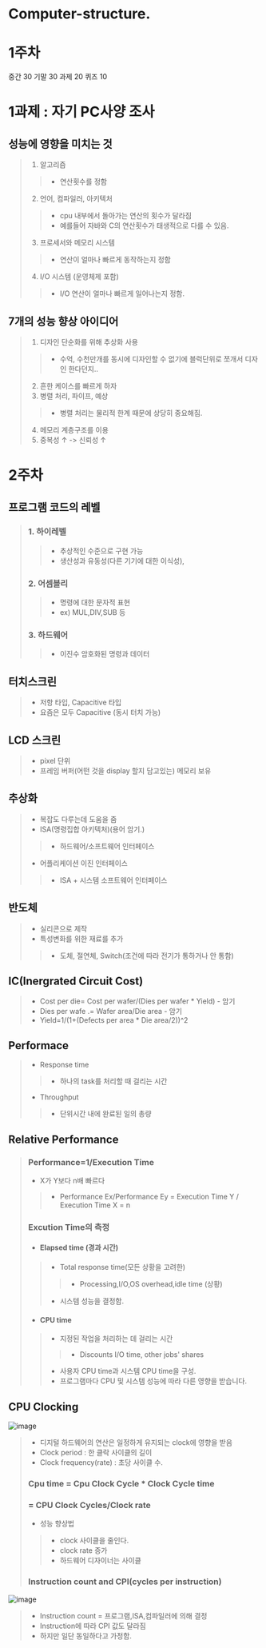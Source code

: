 # Computer-structure.

# 1주차
중간 30 기말 30 과제 20 퀴즈 10

# 1과제 : 자기 PC사양 조사

## 성능에 영향을 미치는 것
> 1. 알고리즘
> > - 연산횟수를 정함
> 2. 언어, 컴파일러, 아키텍처
> > - cpu 내부에서 돌아가는 연산의 횟수가 달라짐
> > - 예를들어 자바와 C의 연산횟수가 태생적으로 다를 수 있음.
> 3. 프로세서와 메모리 시스템
> > - 연산이 얼마나 빠르게 동작하는지 정함
> 4. I/O 시스템 (운영체제 포함)
> > - I/O 연산이 얼마나 빠르게 일어나는지 정함.

## 7개의 성능 향상 아이디어
> 1. 디자인 단순화를 위해 추상화 사용
> > - 수억, 수천만개를 동시에 디자인할 수 없기에 블럭단위로 쪼개서 디자인 한다던지..
> 2. 흔한 케이스를 빠르게 하자
> 3. 병렬 처리, 파이프, 예상
> > - 병렬 처리는 물리적 한계 때문에 상당히 중요해짐.
> 4. 메모리 계층구조를 이용
> 5. 중복성 ↑ -> 신뢰성 ↑

# 2주차
## 프로그램 코드의 레벨
> ### 1. 하이레벨 
> > - 추상적인 수준으로 구현 가능
> > - 생산성과 유동성(다른 기기에 대한 이식성), 
> ### 2. 어셈블리
> > - 명령에 대한 문자적 표현
> > - ex) MUL,DIV,SUB 등
> ### 3. 하드웨어
> > - 이진수
> > 암호화된 명령과 데이터
## 터치스크린
> - 저항 타입, Capacitive 타입
> - 요즘은 모두 Capacitive (동시 터치 가능)
## LCD 스크린
> - pixel 단위
> - 프레임 버퍼(어떤 것을 display 할지 담고있는) 메모리 보유

## 추상화
> - 복잡도 다루는데 도움을 줌
> - ISA(명령집합 아키텍처)(용어 암기.)
> > - 하드웨어/소프트웨어 인터페이스
> - 어플리케이션 이진 인터페이스
> > - ISA + 시스템 소프트웨어 인터페이스

## 반도체
> - 실리콘으로 제작
> - 특성변화를 위한 재료를 추가
> > - 도체, 절연체, Switch(조건에 따라 전기가 통하거나 안 통함)
## IC(Inergrated Circuit Cost)
> - Cost per die= Cost per wafer/(Dies per wafer * Yield) - 암기
> - Dies per wafe .= Wafer area/Die area - 암기
> - Yield=1/(1+(Defects per area * Die area/2))^2
## Performace
> - Response time
> > - 하나의 task를 처리할 때 걸리는 시간
> - Throughput
> > - 단위시간 내에 완료된 일의 총량
## Relative Performance
> ### Performance=1/Execution Time
> - X가 Y보다 n배 빠르다
> > - Performance Ex/Performance Ey = Execution Time Y / Execution Time X = n
> ### Excution Time의 측정
> - #### Elapsed time (경과 시간)
> > - Total response time(모든 상황을 고려한)
> > > - Processing,I/O,OS overhead,idle time (상황)
> > - 시스템 성능을 결정함.
> - #### CPU time
> > - 지정된 작업을 처리하는 데 걸리는 시간
> > > - Discounts I/O time, other jobs' shares
> > - 사용자 CPU time과 시스템 CPU time을 구성.
> > - 프로그램마다 CPU 및 시스템 성능에 따라 다른 영향을 받습니다.
## CPU Clocking
![image](https://user-images.githubusercontent.com/84065357/157788486-5057cd5f-ada4-4534-acc0-903e48daa30e.png)
> - 디지털 하드웨어의 연산은 일정하게 유지되는 clock에 영향을 받음
> - Clock period : 한 클락 사이클의 길이
> - Clock frequency(rate) : 초당 사이클 수. 
> ### Cpu time = Cpu Clock Cycle * Clock Cycle time
> ### = CPU Clock Cycles/Clock rate
> - 성능 향상법
> > - clock 사이클을 줄인다.
> > - clock rate 증가
> > - 하드웨어 디자이너는 사이클 
> ### Instruction count and CPI(cycles per instruction)
![image](https://user-images.githubusercontent.com/84065357/157790798-463667b3-c8ff-4e64-880d-18aada3aaebe.png)
> - Instruction count = 프로그램,ISA,컴파일러에 의해 결정
> - Instruction에 따라 CPI 값도 달라짐
> - 하지만 일단 동일하다고 가정함.
